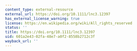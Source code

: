```yaml
---
content_type: external-resource
external_url: https://doi.org/10.1111/lnc3.12397
has_external_license_warning: true
license: https://en.wikipedia.org/wiki/All_rights_reserved
status: ''
title: https://doi.org/10.1111/lnc3.12397
uid: 601a2e43-02fa-48e7-a0f2-8558b2712c3f
wayback_url: ''
---
```

